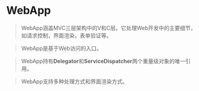 # WebApp

> WebApp涵盖MVC三层架构中的V和C层。它处理Web开发中的主要细节，如请求控制，界面渲染，表单验证等。

> WebApp是基于Web访问的入口。

> WebApp持有**Delegator**和**ServiceDispatcher**两个重量级对象的唯一引用。 

> WebApp支持多种处理方式和界面渲染方式。